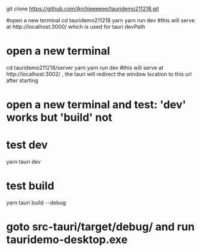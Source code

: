 
git clone https://github.com/Archieeeeee/tauridemo211218.git

#open a new terminal
cd tauridemo211218
yarn 
yarn run dev
#this will serve  at  http://localhost:3000/ which is used for tauri devPath

# open a new terminal
cd tauridemo211218/server
yarn 
yarn run dev
#this will serve  at  http://localhost:3002/  , the tauri will redirect the window location to this url after starting


# open a new terminal and test: 'dev' works but 'build' not
# test dev
yarn tauri dev
# test build
yarn tauri build --debug
# goto src-tauri/target/debug/ and run tauridemo-desktop.exe



